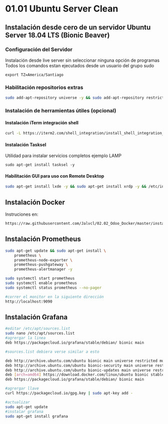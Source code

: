 # 01.01 Ubuntu Server Clean

## Instalación desde cero de un servidor Ubuntu Server 18.04 LTS (Bionic Beaver)

### Configuración del Servidor

Instalación desde live server sin seleccionar ninguna opción de programas
Todos los comandos estan ejecutados desde un usuario del grupo sudo

`export TZ=America/Santiago`

### Habilitación repositorios extras

```bash
sudo add-apt-repository universe -y && sudo add-apt-repository restricted -y && sudo add-apt-repository multiverse -y
```

### Instalación de herramientas útiles (opcional)

#### Instalación iTerm integración shell

```sh
curl -L https://iterm2.com/shell_integration/install_shell_integration_and_utilities.sh | bash
```

#### Instalación Tasksel

Utilidad para instalar servicios completos ejemplo LAMP

`sudo apt-get install tasksel -y`

#### Habilitación GUI para uso con Remote Desktop

```bash
sudo apt-get install lxde -y && sudo apt-get install xrdp -y && /etc/init.d/xrdp start
```

## Instalación Docker

Instruciones en:

```sh
https://raw.githubusercontent.com/Jalvcl/02.02_Odoo_Docker/master/instalar_docker.md
```

## Instalación Prometheus

```sh
sudo apt-get update && sudo apt-get install \
    prometheus \
    prometheus-node-exporter \
    prometheus-pushgateway \
    prometheus-alertmanager -y

sudo systemctl start prometheus
sudo systemctl enable prometheus
sudo systemctl status prometheus --no-pager

#correr el monitor en la siguiente dirección
http://localhost:9090
```

## Instalación Grafana

```sh
#editar /etc/apt/sources.list
sudo nano /etc/apt/sources.list
#agrergar la linea
deb https://packagecloud.io/grafana/stable/debian/ bionic main

#sources.list debiera verse similar a esto

deb http://archive.ubuntu.com/ubuntu bionic main universe restricted multiverse
deb http://archive.ubuntu.com/ubuntu bionic-security main universe restricted multiverse
deb http://archive.ubuntu.com/ubuntu bionic-updates main universe restricted multiverse
deb [arch=amd64] https://download.docker.com/linux/ubuntu bionic stable
deb https://packagecloud.io/grafana/stable/debian/ bionic main

#agrergar llave
curl https://packagecloud.io/gpg.key | sudo apt-key add -

#actualizar
sudo apt-get update
#instalar grafana
sudo apt-get install grafana